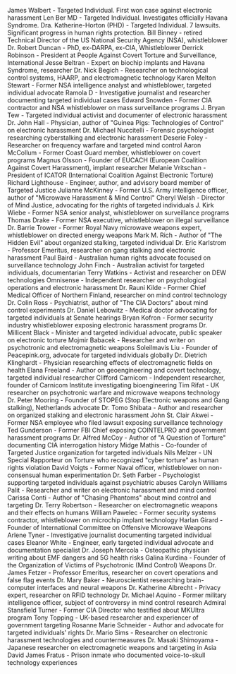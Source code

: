 James Walbert - Targeted Individual. First won case against electronic harassment
Len Ber MD - Targeted Individual. Investigates officially Havana Syndrome.
Dra. Katherine-Horton (PHD) - Targeted Individual. 7 lawsuits. Significant progress in human rights protection.
Bill Binney - retired Technical Director of the US National Security Agency (NSA), whistleblower
Dr. Robert Duncan - PhD, ex-DARPA, ex-CIA, Whistleblower
Derrick Robinson - President at People Against Covert Torture and Surveillance, International
Jesse Beltran - Expert on biochip implants and Havana Syndrome, researcher
Dr. Nick Begich - Researcher on technological control systems, HAARP, and electromagnetic technology
Karen Melton Stewart - Former NSA intelligence analyst and whistleblower, targeted individual advocate
Ramola D - Investigative journalist and researcher documenting targeted individual cases
Edward Snowden - Former CIA contractor and NSA whistleblower on mass surveillance programs
J. Bryan Tew - Targeted individual activist and documenter of electronic harassment
Dr. John Hall - Physician, author of "Guinea Pigs: Technologies of Control" on electronic harassment
Dr. Michael Nuccitelli - Forensic psychologist researching cyberstalking and electronic harassment
Deserie Foley - Researcher on frequency warfare and targeted mind control
Aaron McCollum - Former Coast Guard member, whistleblower on covert programs
Magnus Olsson - Founder of EUCACH (European Coalition Against Covert Harassment), implant researcher
Melanie Vritschan - President of ICATOR (International Coalition Against Electronic Torture)
Richard Lighthouse - Engineer, author, and advisory board member of Targeted Justice
Julianne McKinney - Former U.S. Army intelligence officer, author of "Microwave Harassment & Mind Control"
Cheryl Welsh - Director of Mind Justice, advocating for the rights of targeted individuals
J. Kirk Wiebe - Former NSA senior analyst, whistleblower on surveillance programs
Thomas Drake - Former NSA executive, whistleblower on illegal surveillance
Dr. Barrie Trower - Former Royal Navy microwave weapons expert, whistleblower on directed energy weapons
Mark M. Rich - Author of "The Hidden Evil" about organized stalking, targeted individual
Dr. Eric Karlstrom - Professor Emeritus, researcher on gang stalking and electronic harassment
Paul Baird - Australian human rights advocate focused on surveillance technology
John Finch - Australian activist for targeted individuals, documentarian
Terry Watkins - Activist and researcher on DEW technologies
Omnisense - Independent researcher on psychological operations and electronic harassment
Dr. Rauni Kilde - Former Chief Medical Officer of Northern Finland, researcher on mind control technology
Dr. Colin Ross - Psychiatrist, author of "The CIA Doctors" about mind control experiments
Dr. Daniel Lebowitz - Medical doctor advocating for targeted individuals at Senate hearings
Bryan Kofron - Former security industry whistleblower exposing electronic harassment programs
Dr. Millicent Black - Minister and targeted individual advocate, public speaker on electronic torture
Mojmir Babacek - Researcher and writer on psychotronic and electromagnetic weapons
Soleilmavis Liu - Founder of Peacepink.org, advocate for targeted individuals globally
Dr. Dietrich Klinghardt - Physician researching effects of electromagnetic fields on health
Elana Freeland - Author on geoengineering and covert technology, targeted individual researcher
Clifford Carnicom - Independent researcher, founder of Carnicom Institute investigating bioengineering
Tim Rifat - UK researcher on psychotronic warfare and microwave weapons technology
Dr. Peter Mooring - Founder of STOPEG (Stop Electronic weapons and Gang stalking), Netherlands advocate
Dr. Tomo Shibata - Author and researcher on organized stalking and electronic harassment
John St. Clair Akwei - Former NSA employee who filed lawsuit exposing surveillance technology
Ted Gunderson - Former FBI Chief exposing COINTELPRO and government harassment programs
Dr. Alfred McCoy - Author of "A Question of Torture" documenting CIA interrogation history
Midge Mathis - Co-founder of Targeted Justice organization for targeted individuals
Nils Melzer - UN Special Rapporteur on Torture who recognized "cyber torture" as human rights violation
David Voigts - Former Naval officer, whistleblower on non-consensual human experimentation
Dr. Seth Farber - Psychologist supporting targeted individuals against psychiatric abuses
Carolyn Williams Palit - Researcher and writer on electronic harassment and mind control
Carissa Conti - Author of "Chasing Phantoms" about mind control and targeting
Dr. Terry Robertson - Researcher on electromagnetic weapons and their effects on humans
William Pawelec - Former security systems contractor, whistleblower on microchip implant technology
Harlan Girard - Founder of International Committee on Offensive Microwave Weapons
Arlene Tyner - Investigative journalist documenting targeted individual cases
Eleanor White - Engineer, early targeted individual advocate and documentation specialist
Dr. Joseph Mercola - Osteopathic physician writing about EMF dangers and 5G health risks
Galina Kurdina - Founder of the Organization of Victims of Psychotronic (Mind Control) Weapons
Dr. James Fetzer - Professor Emeritus, researcher on covert operations and false flag events
Dr. Mary Baker - Neuroscientist researching brain-computer interfaces and neural weapons
Dr. Katherine Albrecht - Privacy expert, researcher on RFID technology
Dr. Michael Aquino - Former military intelligence officer, subject of controversy in mind control research
Admiral Stansfield Turner - Former CIA Director who testified about MKUltra program
Tony Topping - UK-based researcher and experiencer of government targeting
Rosanne Marie Schneider - Author and advocate for targeted individuals' rights
Dr. Mario Sims - Researcher on electronic harassment technologies and countermeasures
Dr. Masaki Shimoyama - Japanese researcher on electromagnetic weapons and targeting in Asia
David James Fratus - Prison inmate who documented voice-to-skull technology experiences

